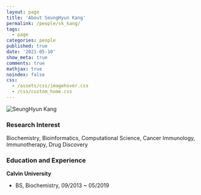 ```yaml
---
layout: page
title: 'About SeungHyun Kang'
permalink: /people/sk_kang/
tags:
  - page
categories: people
published: true
date: '2021-05-10'
show_meta: true
comments: true
mathjax: true
noindex: false
css:
  - /assets/css/imagehover.css
  - /css/custom_home.css
---
```


<div class="row">
<div class="col"><div class="holder smooth">
    <img src="{{ site.url }}/assets/img/people/SeungHyun_Kang.png" alt="SeungHyun Kang" />
</div></div>
</div>

### Research Interest
Biochemistry, Bioinformatics, Computational Science, Cancer Immunology, Immunotherapy, Drug Discovery

### Education and Experience

**Calvin University**
- BS, Biochemistry, 09/2013 ~ 05/2019




